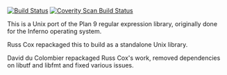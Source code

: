 [![Build Status](https://travis-ci.org/0intro/libregexp.svg?branch=master)](https://travis-ci.org/0intro/libregexp)
[![Coverity Scan Build Status](https://scan.coverity.com/projects/5975/badge.svg)](https://scan.coverity.com/projects/5975)

This is a Unix port of the Plan 9 regular expression library,
originally done for the Inferno operating system.

Russ Cox repackaged this to build as a standalone
Unix library.

David du Colombier repackaged Russ Cox's work,
removed dependencies on libutf and libfmt and
fixed various issues.
